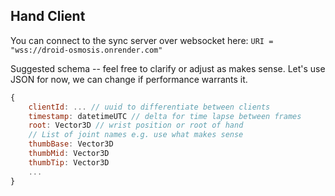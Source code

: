 ## Hand Client

You can connect to the sync server over websocket here: `URI = "wss://droid-osmosis.onrender.com"`

Suggested schema -- feel free to clarify or adjust as makes sense. Let's use JSON for now, we can change if performance warrants it.

```javascript
{
    clientId: ... // uuid to differentiate between clients
    timestamp: datetimeUTC // delta for time lapse between frames
    root: Vector3D // wrist position or root of hand
    // List of joint names e.g. use what makes sense
    thumbBase: Vector3D
    thumbMid: Vector3D
    thumbTip: Vector3D
    ...
}
```
